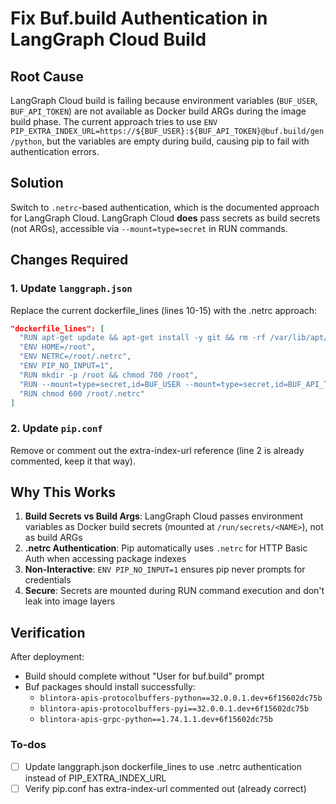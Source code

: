 <!-- f1cb1cc1-0bd1-4c36-a118-ff1fc99d0ded fb799042-3853-4dfc-9a21-c526a1d2c3e5 -->
# Fix Buf.build Authentication in LangGraph Cloud Build

## Root Cause

LangGraph Cloud build is failing because environment variables (`BUF_USER`, `BUF_API_TOKEN`) are not available as Docker build ARGs during the image build phase. The current approach tries to use `ENV PIP_EXTRA_INDEX_URL=https://${BUF_USER}:${BUF_API_TOKEN}@buf.build/gen/python`, but the variables are empty during build, causing pip to fail with authentication errors.

## Solution

Switch to `.netrc`-based authentication, which is the documented approach for LangGraph Cloud. LangGraph Cloud **does** pass secrets as build secrets (not ARGs), accessible via `--mount=type=secret` in RUN commands.

## Changes Required

### 1. Update `langgraph.json`

Replace the current dockerfile_lines (lines 10-15) with the .netrc approach:

```json
"dockerfile_lines": [
  "RUN apt-get update && apt-get install -y git && rm -rf /var/lib/apt/lists/*",
  "ENV HOME=/root",
  "ENV NETRC=/root/.netrc", 
  "ENV PIP_NO_INPUT=1",
  "RUN mkdir -p /root && chmod 700 /root",
  "RUN --mount=type=secret,id=BUF_USER --mount=type=secret,id=BUF_API_TOKEN printf \"machine buf.build\\nlogin %s\\npassword %s\\n\" \"$(cat /run/secrets/BUF_USER)\" \"$(cat /run/secrets/BUF_API_TOKEN)\" > /root/.netrc",
  "RUN chmod 600 /root/.netrc"
]
```

### 2. Update `pip.conf`

Remove or comment out the extra-index-url reference (line 2 is already commented, keep it that way).

## Why This Works

1. **Build Secrets vs Build Args**: LangGraph Cloud passes environment variables as Docker build secrets (mounted at `/run/secrets/<NAME>`), not as build ARGs
2. **.netrc Authentication**: Pip automatically uses `.netrc` for HTTP Basic Auth when accessing package indexes
3. **Non-Interactive**: `ENV PIP_NO_INPUT=1` ensures pip never prompts for credentials
4. **Secure**: Secrets are mounted during RUN command execution and don't leak into image layers

## Verification

After deployment:

- Build should complete without "User for buf.build" prompt
- Buf packages should install successfully:
  - `blintora-apis-protocolbuffers-python==32.0.0.1.dev+6f15602dc75b`
  - `blintora-apis-protocolbuffers-pyi==32.0.0.1.dev+6f15602dc75b`
  - `blintora-apis-grpc-python==1.74.1.1.dev+6f15602dc75b`

### To-dos

- [ ] Update langgraph.json dockerfile_lines to use .netrc authentication instead of PIP_EXTRA_INDEX_URL
- [ ] Verify pip.conf has extra-index-url commented out (already correct)